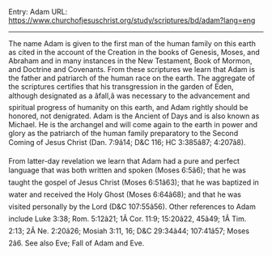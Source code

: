 Entry: Adam
URL: https://www.churchofjesuschrist.org/study/scriptures/bd/adam?lang=eng

---

The name Adam is given to the first man of the human family on this earth as cited in the account of the Creation in the books of Genesis, Moses, and Abraham and in many instances in the New Testament, Book of Mormon, and Doctrine and Covenants. From these scriptures we learn that Adam is the father and patriarch of the human race on the earth. The aggregate of the scriptures certifies that his transgression in the garden of Eden, although designated as a âfall,â was necessary to the advancement and spiritual progress of humanity on this earth, and Adam rightly should be honored, not denigrated. Adam is the Ancient of Days and is also known as Michael. He is the archangel and will come again to the earth in power and glory as the patriarch of the human family preparatory to the Second Coming of Jesus Christ (Dan. 7:9â14; D&C 116; HC 3:385â87; 4:207â8).

From latter-day revelation we learn that Adam had a pure and perfect language that was both written and spoken (Moses 6:5â6); that he was taught the gospel of Jesus Christ (Moses 6:51â63); that he was baptized in water and received the Holy Ghost (Moses 6:64â68); and that he was visited personally by the Lord (D&C 107:55â56). Other references to Adam include Luke 3:38; Rom. 5:12â21; 1Â Cor. 11:9; 15:20â22, 45â49; 1Â Tim. 2:13; 2Â Ne. 2:20â26; Mosiah 3:11, 16; D&C 29:34â44; 107:41â57; Moses 2â6. See also Eve; Fall of Adam and Eve.

